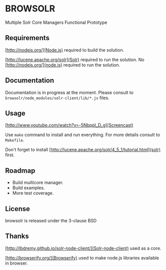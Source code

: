 BROWSOLR
=========
Multiple Solr Core Managers Functional Prototype

Requirements
-------
[http://nodejs.org/](Node.js) required to build the solution.

[http://lucene.apache.org/solr](Solr) required to run the solution. No [http://nodejs.org/](node.js) required to run the solution.

Documentation
-------
Documentation is in progress at the moment.
Please consult to `browsolr/node_modules/solr-client/lib/*.js` files.

Usage
-------
[http://www.youtube.com/watch?v=-5Nbppl_D_g](Screencast)

Use `make` command to install and run everything. For more details consult to `Makefile`.

Don't forget to install [http://lucene.apache.org/solr/4_5_1/tutorial.html](solr) first.

Roadmap
-------
* Build multicore manager.
* Build examples.
* More test coverage.

License
-------
browsolr is released under the 3-clause BSD

Thanks
-------
[http://lbdremy.github.io/solr-node-client/](Solr-node-client) used as a core.

[http://browserify.org/](Browserify) used to make node.js libraries available in browser.
